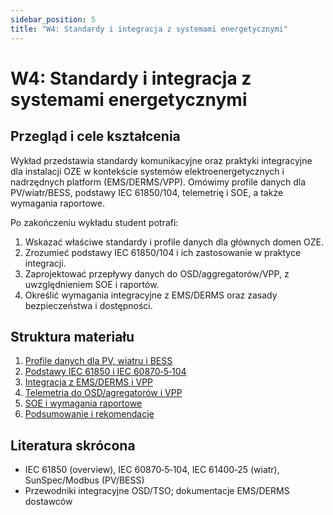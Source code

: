 ```yaml
---
sidebar_position: 5
title: "W4: Standardy i integracja z systemami energetycznymi"
---
```


# W4: Standardy i integracja z systemami energetycznymi

## Przegląd i cele kształcenia

Wykład przedstawia standardy komunikacyjne oraz praktyki integracyjne dla instalacji OZE w kontekście systemów elektroenergetycznych i nadrzędnych platform (EMS/DERMS/VPP). Omówimy profile danych dla PV/wiatr/BESS, podstawy IEC 61850/104, telemetrię i SOE, a także wymagania raportowe.

Po zakończeniu wykładu student potrafi:

1. Wskazać właściwe standardy i profile danych dla głównych domen OZE.
2. Zrozumieć podstawy IEC 61850/104 i ich zastosowanie w praktyce integracji.
3. Zaprojektować przepływy danych do OSD/aggregatorów/VPP, z uwzględnieniem SOE i raportów.
4. Określić wymagania integracyjne z EMS/DERMS oraz zasady bezpieczeństwa i dostępności.

## Struktura materiału

1. [Profile danych dla PV, wiatru i BESS](./01-profile-danych.mdx)
2. [Podstawy IEC 61850 i IEC 60870‑5‑104](./02-iec-61850-104.mdx)
3. [Integracja z EMS/DERMS i VPP](./03-integracja-derms-ems.mdx)
4. [Telemetria do OSD/agregatorów i VPP](./04-telemetria-osd-vpp.mdx)
5. [SOE i wymagania raportowe](./05-soe-raporty.mdx)
6. [Podsumowanie i rekomendacje](./06-podsumowanie.mdx)

## Literatura skrócona

- IEC 61850 (overview), IEC 60870‑5‑104, IEC 61400‑25 (wiatr), SunSpec/Modbus (PV/BESS)
- Przewodniki integracyjne OSD/TSO; dokumentacje EMS/DERMS dostawców


